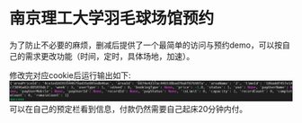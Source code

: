 # 南京理工大学羽毛球场馆预约

为了防止不必要的麻烦，删减后提供了一个最简单的访问与预约demo，可以按自己的需求更改功能（时间，定时，具体场地，加速）。

修改完对应cookie后运行输出如下:
![image](https://github.com/aassxun/NJUST_Badminton_order_demo/blob/main/sample_out.png)
可以在自己的预定栏看到信息，付款仍然需要自己起床20分钟内付。
